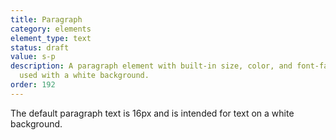 ```yaml
---
title: Paragraph
category: elements
element_type: text
status: draft
value: s-p
description: A paragraph element with built-in size, color, and font-family. To be
  used with a white background.
order: 192
---
```

<p class="s-p">The default paragraph text is 16px and is intended for text on a white background.</p>